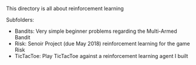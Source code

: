 This directory is all about reinforcement learning

Subfolders:
- Bandits: Very simple beginner problems regarding the Multi-Armed Bandit
- Risk: Senoir Project (due May 2018) reinforcement learning for the game Risk
- TicTacToe: Play TicTacToe against a reinforcement learning agent I built

